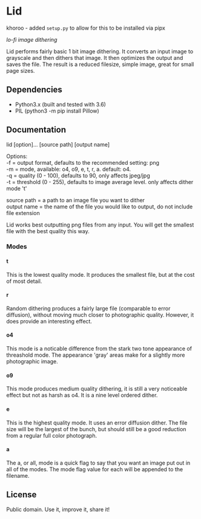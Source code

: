 # Lid

khoroo - added `setup.py` to allow for this to be installed via pipx


_lo-fi image dithering_

Lid performs fairly basic 1 bit image dithering. It converts an input image to grayscale and then dithers that image. It then optimizes the output and saves the file. The result is a reduced filesize, simple image, great for small page sizes.

## Dependencies

- Python3.x (built and tested with 3.6)
- PIL (python3 -m pip install Pillow)

## Documentation

lid [option]... [source path] [output name]

Options:<br>
-f = output format, defaults to the recommended setting: png<br>
-m = mode, available: o4, o9, e, t, r, a. default: o4.<br>
-q = quality (0 - 100), defaults to 90, only affects jpeg/jpg<br>
-t = threshold (0 - 255), defaults to image average level. only affects dither mode 't'

source path = a path to an image file you want to dither<br>
output name = the name of the file you would like to output, do not include file extension

Lid works best outputting png files from any input. You will get the smallest file with the best quality this way.

### Modes

#### t
This is the lowest quality mode. It produces the smallest file, but at the cost of most detail.

#### r
Random dithering produces a fairly large file (comparable to error diffusion), without moving much closer to photographic quality. However, it does provide an interesting effect.

#### o4
This mode is a noticable difference from the stark two tone appearance of threashold mode. The appearance 'gray' areas make for a slightly more photographic image.

#### o9
This mode produces medium quality dithering, it is still a very noticeable effect but not as harsh as o4. It is a nine level ordered dither.

#### e
This is the highest quality mode. It uses an error diffusion dither. The file size will be the largest of the bunch, but should still be a good reduction from a regular full color photograph.

#### a
The a, or all, mode is a quick flag to say that you want an image put out in all of the modes. The mode flag value for each will be appended to the filename.

## License
Public domain. Use it, improve it, share it!

